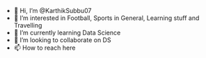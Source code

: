 - 👋 Hi, I’m @KarthikSubbu07
- 👀 I’m interested in Football, Sports in General, Learning stuff and Travelling
- 🌱 I’m currently learning Data Science
- 💞️ I’m looking to collaborate on DS
- 📫 How to reach here
<!---
KarthikSubbu07/KarthikSubbu07 is a ✨ special ✨ repository because its `README.md` (this file) appears on your GitHub profile.
You can click the Preview link to take a look at your changes.
--->
